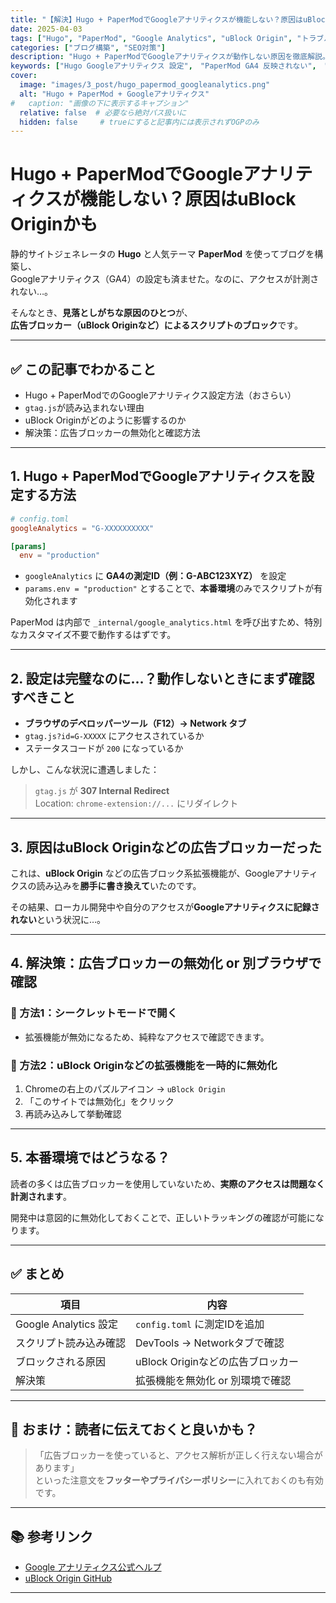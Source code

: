 ```yaml
---
title: "【解決】Hugo + PaperModでGoogleアナリティクスが機能しない？原因はuBlock Originかも"
date: 2025-04-03
tags: ["Hugo", "PaperMod", "Google Analytics", "uBlock Origin", "トラブルシューティング"]
categories: ["ブログ構築", "SEO対策"]
description: "Hugo + PaperModでGoogleアナリティクスが動作しない原因を徹底解説。uBlock Originなどの広告ブロッカーの影響で測定できないトラブルとその解決策を初心者向けに解説します。"
keywords: ["Hugo Googleアナリティクス 設定",　"PaperMod GA4 反映されない",　"uBlock Origin Google Analytics",　"gtag.js 読み込まれない 原因",　"静的サイト アクセス解析",　"広告ブロッカー 影響 Hugo",　"Google Analytics 動作確認方法",　"Hugo ブログ GA4 トラブルシューティング",　"uBlock Analytics 307 リダイレクト",　"Hugo PaperMod 計測できない"]
cover:
  image: "images/3_post/hugo_papermod_googleanalytics.png"
  alt: "Hugo + PaperMod + Googleアナリティクス"
#   caption: "画像の下に表示するキャプション"
  relative: false  # 必要なら絶対パス扱いに
  hidden: false     # trueにすると記事内には表示されずOGPのみ
---
```


# Hugo + PaperModでGoogleアナリティクスが機能しない？原因はuBlock Originかも

静的サイトジェネレータの **Hugo** と人気テーマ **PaperMod** を使ってブログを構築し、  
Googleアナリティクス（GA4）の設定も済ませた。なのに、アクセスが計測されない…。

そんなとき、**見落としがちな原因のひとつ**が、  
**広告ブロッカー（uBlock Originなど）によるスクリプトのブロック**です。

---

## ✅ この記事でわかること

- Hugo + PaperModでのGoogleアナリティクス設定方法（おさらい）
- `gtag.js`が読み込まれない理由
- uBlock Originがどのように影響するのか
- 解決策：広告ブロッカーの無効化と確認方法

---

## 1. Hugo + PaperModでGoogleアナリティクスを設定する方法

```toml
# config.toml
googleAnalytics = "G-XXXXXXXXXX"

[params]
  env = "production"
```

- `googleAnalytics` に **GA4の測定ID（例：G-ABC123XYZ）** を設定
- `params.env = "production"` とすることで、**本番環境**のみでスクリプトが有効化されます

PaperMod は内部で `_internal/google_analytics.html` を呼び出すため、特別なカスタマイズ不要で動作するはずです。

---

## 2. 設定は完璧なのに…？動作しないときにまず確認すべきこと

- **ブラウザのデベロッパーツール（F12）→ Network タブ**
- `gtag.js?id=G-XXXXX` にアクセスされているか
- ステータスコードが `200` になっているか

しかし、こんな状況に遭遇しました：

> `gtag.js` が **307 Internal Redirect**  
> Location: `chrome-extension://...` にリダイレクト

---

## 3. 原因はuBlock Originなどの広告ブロッカーだった

これは、**uBlock Origin** などの広告ブロック系拡張機能が、Googleアナリティクスの読み込みを**勝手に書き換えて**いたのです。

その結果、ローカル開発中や自分のアクセスが**Googleアナリティクスに記録されない**という状況に…。

---

## 4. 解決策：広告ブロッカーの無効化 or 別ブラウザで確認

### 🔸 方法1：シークレットモードで開く

- 拡張機能が無効になるため、純粋なアクセスで確認できます。

### 🔸 方法2：uBlock Originなどの拡張機能を一時的に無効化

1. Chromeの右上のパズルアイコン → `uBlock Origin`
2. 「このサイトでは無効化」をクリック
3. 再読み込みして挙動確認

---

## 5. 本番環境ではどうなる？

読者の多くは広告ブロッカーを使用していないため、**実際のアクセスは問題なく計測されます**。

開発中は意図的に無効化しておくことで、正しいトラッキングの確認が可能になります。

---

## ✅ まとめ

| 項目 | 内容 |
|------|------|
| Google Analytics 設定 | `config.toml` に測定IDを追加 |
| スクリプト読み込み確認 | DevTools → Networkタブで確認 |
| ブロックされる原因 | uBlock Originなどの広告ブロッカー |
| 解決策 | 拡張機能を無効化 or 別環境で確認 |

---

## 🎁 おまけ：読者に伝えておくと良いかも？

> 「広告ブロッカーを使っていると、アクセス解析が正しく行えない場合があります」  
> といった注意文を**フッターやプライバシーポリシー**に入れておくのも有効です。

---

## 📚 参考リンク

- [Google アナリティクス公式ヘルプ](https://support.google.com/analytics)
- [uBlock Origin GitHub](https://github.com/gorhill/uBlock)

---
